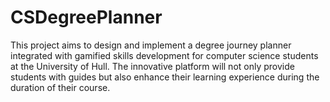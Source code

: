 # CSDegreePlanner
This project aims to design and implement a degree journey planner integrated with gamified skills development for computer science students at the University of Hull. The innovative platform will not only provide students with guides but also enhance their learning experience during the duration of their course.
